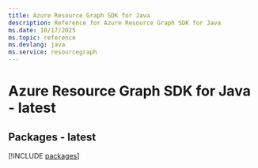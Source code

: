 ```yaml
---
title: Azure Resource Graph SDK for Java
description: Reference for Azure Resource Graph SDK for Java
ms.date: 10/17/2025
ms.topic: reference
ms.devlang: java
ms.service: resourcegraph
---
```

# Azure Resource Graph SDK for Java - latest
## Packages - latest
[!INCLUDE [packages](resource-graph-index.md)]